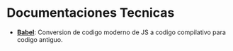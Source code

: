 # **Documentaciones Tecnicas**

- **[Babel](https://babeljs.io/)**: Conversion de codigo moderno de JS a codigo compilativo para codigo antiguo.